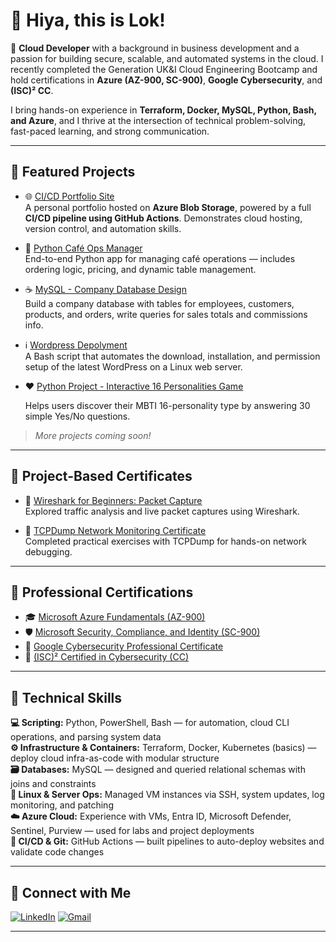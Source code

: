 # 👋 Hiya, this is Lok!

🚀 **Cloud Developer** with a background in business development and a passion for building secure, scalable, and automated systems in the cloud. I recently completed the Generation UK&I Cloud Engineering Bootcamp and hold certifications in **Azure (AZ-900, SC-900)**, **Google Cybersecurity**, and **(ISC)² CC**.

I bring hands-on experience in **Terraform, Docker, MySQL, Python, Bash, and Azure**, and I thrive at the intersection of technical problem-solving, fast-paced learning, and strong communication.

---

## 🚀 Featured Projects

- 🌐 [CI/CD Portfolio Site](https://loktinwebhtml.z33.web.core.windows.net/)  
  A personal portfolio hosted on **Azure Blob Storage**, powered by a full **CI/CD pipeline using GitHub Actions**. Demonstrates cloud hosting, version control, and automation skills.

- 🐍 [Python Café Ops Manager](https://github.com/thisislok/cafe_project)  
  End-to-end Python app for managing café operations — includes ordering logic, pricing, and dynamic table management.

- ☕ [MySQL - Company Database Design](https://github.com/thisislok/thisislok/blob/main/MySQL%20Challenge)  
  Build a company database with tables for employees, customers, products, and orders, write queries for sales totals and commissions info.

- ℹ️ [Wordpress Depolyment](https://github.com/thisislok/thisislok/tree/main/project_wordpress)  
  A Bash script that automates the download, installation, and permission setup of the latest WordPress on a Linux web server.

- ❤️ [Python Project - Interactive 16 Personalities Game](https://github.com/thisislok/thisislok/tree/main/Interactive%2016%20Personalities%20Quiz%20-%20Python%20Scripts) 

  Helps users discover their MBTI 16-personality type by answering 30 simple Yes/No questions.

> *More projects coming soon!*

---

## 📁 Project-Based Certificates

- 🧪 [Wireshark for Beginners: Packet Capture](https://www.coursera.org/account/accomplishments/records/UCL9GC6BG65W)  
  Explored traffic analysis and live packet captures using Wireshark.

- 🧰 [TCPDump Network Monitoring Certificate](https://www.coursera.org/account/accomplishments/certificate/U3L6RPCKP77Y)  
  Completed practical exercises with TCPDump for hands-on network debugging.

---

## 📜 Professional Certifications

- 🎓 [Microsoft Azure Fundamentals (AZ-900)](https://learn.microsoft.com/en-gb/users/loktincheng-0755/credentials/certification/azure-fundamentals?wt.mc_id=certnurture_eml1_email_wwl&source=docs&tab=credentials-tab)
- 🛡️ [Microsoft Security, Compliance, and Identity (SC-900)](https://learn.microsoft.com/api/credentials/share/en-us/LokTinCheng-0755/7082A54CFE7F7027?sharingId)
- 🔐 [Google Cybersecurity Professional Certificate](https://coursera.org/share/e2c89ce519cb7c1fb7fdf24c6c1ba6c5)
- 🧩 [(ISC)² Certified in Cybersecurity (CC)](https://www.credly.com/badges/f124dda5-e2b3-4db8-a522-1f0ad6cb75bf/linked_in_profile)

---

## 🧠 Technical Skills

**💻 Scripting:** Python, PowerShell, Bash — for automation, cloud CLI operations, and parsing system data  
**⚙️ Infrastructure & Containers:** Terraform, Docker, Kubernetes (basics) — deploy cloud infra-as-code with modular structure  
**🗃️ Databases:** MySQL — designed and queried relational schemas with joins and constraints  
**🐧 Linux & Server Ops:** Managed VM instances via SSH, system updates, log monitoring, and patching  
**☁️ Azure Cloud:** Experience with VMs, Entra ID, Microsoft Defender, Sentinel, Purview — used for labs and project deployments  
**🔄 CI/CD & Git:** GitHub Actions — built pipelines to auto-deploy websites and validate code changes

---

## 🤝 Connect with Me

[![LinkedIn](https://img.shields.io/badge/LinkedIn-blue?logo=linkedin&style=for-the-badge)](https://www.linkedin.com/in/ltcheng/)
[![Gmail](https://img.shields.io/badge/Gmail-red?logo=gmail&style=for-the-badge)](mailto:lokslondon@gmail.com)

---
